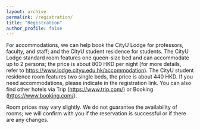 ```yaml
---
layout: archive
permalink: /registration/
title: "Registration"
author_profile: false
---
```


For accommodations, we can help book the CityU Lodge for professors, faculty, and staff; and the CityU student residence for students. The CityU Lodge standard room features one queen-size bed and can accommodate up to 2 persons; the price is about 800 HKD per night (for more details, refer to https://www.lodge.cityu.edu.hk/accommodation). The CityU student residence room features two single beds, the price is about 440 HKD. If you need accommodations, please indicate in the registration link. You can also find other hotels via Trip (https://www.trip.com/) or Booking (https://www.booking.com/).

Room prices may vary slightly. We do not guarantee the availability of rooms; we will confirm with you if the reservation is successful or if there are any changes.

